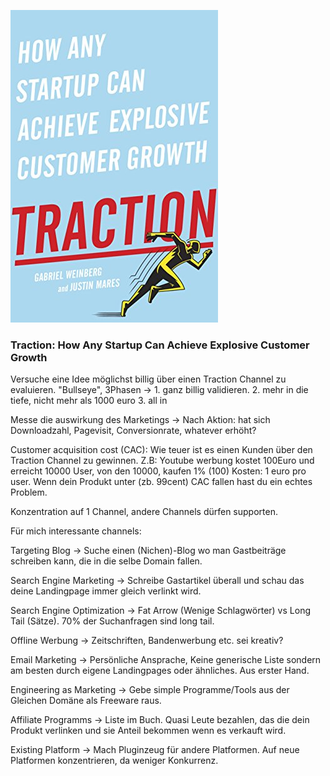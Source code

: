 ![cover](https://github.com/ste-xx/book-key-takeaways/raw/master/traction/cover.jpg)
### Traction: How Any Startup Can Achieve Explosive Customer Growth

Versuche eine Idee möglichst billig über einen Traction Channel zu evaluieren.
"Bullseye", 3Phasen -> 1. ganz billig validieren. 2. mehr in die tiefe, nicht mehr als 1000 euro 3. all in

Messe die auswirkung des Marketings -> Nach Aktion: hat sich Downloadzahl, Pagevisit, Conversionrate, whatever erhöht?

Customer acquisition cost (CAC): 
Wie teuer ist es einen Kunden über den Traction Channel zu gewinnen.
Z.B:
Youtube werbung kostet 100Euro und erreicht 10000 User, von den 10000, kaufen 1% (100)
Kosten: 1 euro pro user.
Wenn dein Produkt unter (zb. 99cent) CAC fallen hast du ein echtes Problem.

Konzentration auf 1 Channel, andere Channels dürfen supporten.

Für mich interessante channels: 

Targeting Blog -> Suche einen (Nichen)-Blog wo man Gastbeiträge schreiben kann, die in die selbe Domain fallen.

Search Engine Marketing -> Schreibe Gastartikel überall und schau das deine Landingpage immer gleich verlinkt wird.

Search Engine Optimization -> Fat Arrow (Wenige Schlagwörter) vs Long Tail (Sätze). 70% der Suchanfragen sind long tail.

Offline Werbung -> Zeitschriften, Bandenwerbung etc. sei kreativ?

Email Marketing -> Persönliche Ansprache, Keine generische Liste sondern am besten durch eigene Landingpages oder ähnliches. Aus erster Hand.

Engineering as Marketing -> Gebe simple Programme/Tools aus der Gleichen Domäne als Freeware raus.

Affiliate Programms -> Liste im Buch. Quasi Leute bezahlen, das die dein Produkt verlinken und sie Anteil bekommen wenn es verkauft wird. 

Existing Platform -> Mach Pluginzeug für andere Platformen. Auf neue Platformen konzentrieren, da weniger Konkurrenz.
